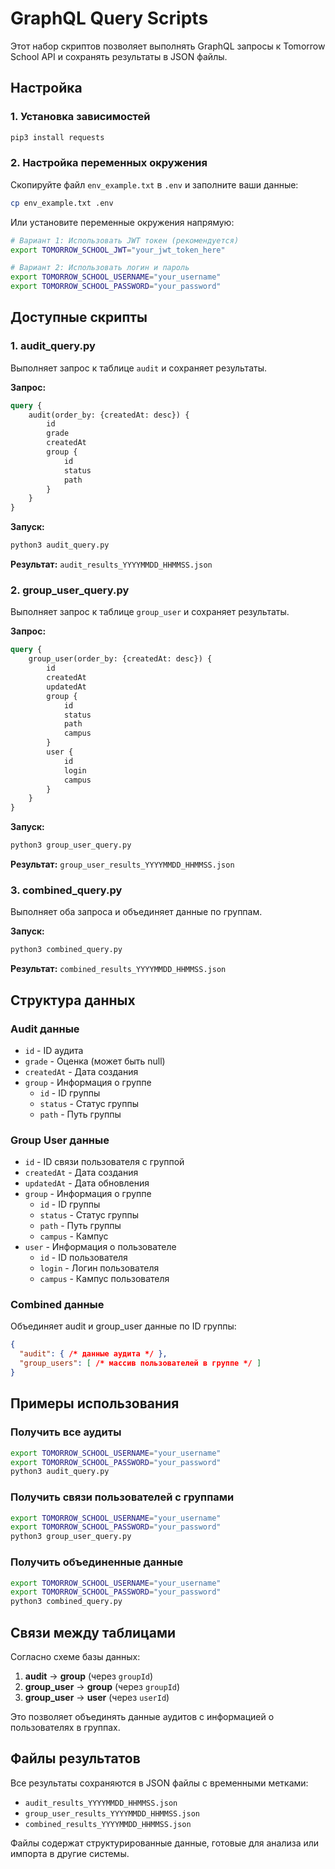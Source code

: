 # GraphQL Query Scripts

Этот набор скриптов позволяет выполнять GraphQL запросы к Tomorrow School API и сохранять результаты в JSON файлы.

## Настройка

### 1. Установка зависимостей
```bash
pip3 install requests
```

### 2. Настройка переменных окружения

Скопируйте файл `env_example.txt` в `.env` и заполните ваши данные:

```bash
cp env_example.txt .env
```

Или установите переменные окружения напрямую:

```bash
# Вариант 1: Использовать JWT токен (рекомендуется)
export TOMORROW_SCHOOL_JWT="your_jwt_token_here"

# Вариант 2: Использовать логин и пароль
export TOMORROW_SCHOOL_USERNAME="your_username"
export TOMORROW_SCHOOL_PASSWORD="your_password"
```

## Доступные скрипты

### 1. audit_query.py
Выполняет запрос к таблице `audit` и сохраняет результаты.

**Запрос:**
```graphql
query {
    audit(order_by: {createdAt: desc}) {
        id
        grade
        createdAt
        group {
            id
            status
            path
        }
    }
}
```

**Запуск:**
```bash
python3 audit_query.py
```

**Результат:** `audit_results_YYYYMMDD_HHMMSS.json`

### 2. group_user_query.py
Выполняет запрос к таблице `group_user` и сохраняет результаты.

**Запрос:**
```graphql
query {
    group_user(order_by: {createdAt: desc}) {
        id
        createdAt
        updatedAt
        group {
            id
            status
            path
            campus
        }
        user {
            id
            login
            campus
        }
    }
}
```

**Запуск:**
```bash
python3 group_user_query.py
```

**Результат:** `group_user_results_YYYYMMDD_HHMMSS.json`

### 3. combined_query.py
Выполняет оба запроса и объединяет данные по группам.

**Запуск:**
```bash
python3 combined_query.py
```

**Результат:** `combined_results_YYYYMMDD_HHMMSS.json`

## Структура данных

### Audit данные
- `id` - ID аудита
- `grade` - Оценка (может быть null)
- `createdAt` - Дата создания
- `group` - Информация о группе
  - `id` - ID группы
  - `status` - Статус группы
  - `path` - Путь группы

### Group User данные
- `id` - ID связи пользователя с группой
- `createdAt` - Дата создания
- `updatedAt` - Дата обновления
- `group` - Информация о группе
  - `id` - ID группы
  - `status` - Статус группы
  - `path` - Путь группы
  - `campus` - Кампус
- `user` - Информация о пользователе
  - `id` - ID пользователя
  - `login` - Логин пользователя
  - `campus` - Кампус пользователя

### Combined данные
Объединяет audit и group_user данные по ID группы:
```json
{
  "audit": { /* данные аудита */ },
  "group_users": [ /* массив пользователей в группе */ ]
}
```

## Примеры использования

### Получить все аудиты
```bash
export TOMORROW_SCHOOL_USERNAME="your_username"
export TOMORROW_SCHOOL_PASSWORD="your_password"
python3 audit_query.py
```

### Получить связи пользователей с группами
```bash
export TOMORROW_SCHOOL_USERNAME="your_username"
export TOMORROW_SCHOOL_PASSWORD="your_password"
python3 group_user_query.py
```

### Получить объединенные данные
```bash
export TOMORROW_SCHOOL_USERNAME="your_username"
export TOMORROW_SCHOOL_PASSWORD="your_password"
python3 combined_query.py
```

## Связи между таблицами

Согласно схеме базы данных:

1. **audit** → **group** (через `groupId`)
2. **group_user** → **group** (через `groupId`)
3. **group_user** → **user** (через `userId`)

Это позволяет объединять данные аудитов с информацией о пользователях в группах.

## Файлы результатов

Все результаты сохраняются в JSON файлы с временными метками:
- `audit_results_YYYYMMDD_HHMMSS.json`
- `group_user_results_YYYYMMDD_HHMMSS.json`
- `combined_results_YYYYMMDD_HHMMSS.json`

Файлы содержат структурированные данные, готовые для анализа или импорта в другие системы.

